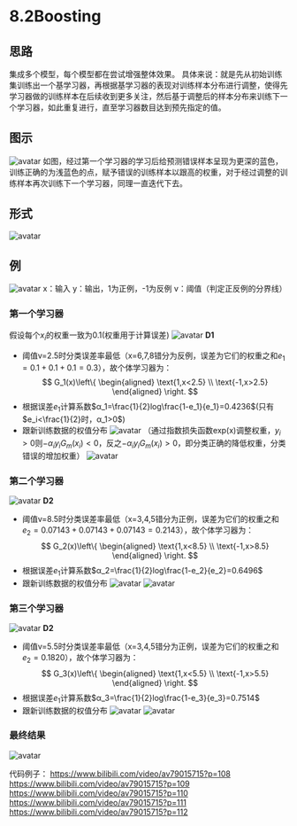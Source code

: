 # 8.2Boosting
## 思路
集成多个模型，每个模型都在尝试增强整体效果。
具体来说：就是先从初始训练集训练出一个基学习器，再根据基学习器的表现对训练样本分布进行调整，使得先学习器做的训练样本在后续收到更多关注，然后基于调整后的样本分布来训练下一个学习器，如此重复进行，直至学习器数目达到预先指定的值。

## 图示
![avatar](\Boosting.png)
如图，经过第一个学习器的学习后给预测错误样本呈现为更深的蓝色，训练正确的为浅蓝色的点，赋予错误的训练样本以跟高的权重，对于经过调整的训练样本再次训练下一个学习器，同理一直迭代下去。

## 形式
![avatar](\集成学习器的形式.png)

## 例
![avatar](\例子.png)
x：输入
y：输出，1为正例，-1为反例
v：阈值（判定正反例的分界线）

### 第一个学习器
假设每个$x_i$的权重一致为0.1(权重用于计算误差)
![avatar](\D1.png)
**D1**

* 阈值v=2.5时分类误差率最低（x=6,7,8错分为反例，误差为它们的权重之和$e_1=0.1+0.1+0.1=0.3$），故个体学习器为：
$$ G_1(x)\left\{
\begin{aligned}
\text{1,x<2.5} \\
\text{-1,x>2.5}
\end{aligned}
\right.
$$
* 根据误差$e_1$计算系数$α_1=\frac{1}{2}log\frac{1-e_1}{e_1}=0.4236$(只有$e_i<\frac{1}{2}时，α_1>0$)
* 跟新训练数据的权值分布
  ![avatar](\更新训练数据的权值分布.png)
  （通过指数损失函数exp(x)调整权重，$y_i>0$则$-α_iy_iG_m(x_i)<0$，反之$-α_iy_iG_m(x_i)>0$，即分类正确的降低权重，分类错误的增加权重）
![avatar](\signf1(x).png)

### 第二个学习器
![avatar](\D2.png)
**D2**

* 阈值v=8.5时分类误差率最低（x=3,4,5错分为正例，误差为它们的权重之和$e_2=0.07143+0.07143+0.07143=0.2143$），故个体学习器为：
$$ G_2(x)\left\{
\begin{aligned}
\text{1,x<8.5} \\
\text{-1,x>8.5}
\end{aligned}
\right.
$$
* 根据误差$e_1$计算系数$α_2=\frac{1}{2}log\frac{1-e_2}{e_2}=0.6496$
* 跟新训练数据的权值分布
  ![avatar](\更新训练数据的权值分布2.png)
  ![avatar](\signf2(x).png)


### 第三个学习器
![avatar](\D3.png)
**D2**

* 阈值v=5.5时分类误差率最低（x=3,4,5错分为正例，误差为它们的权重之和$e_2=0.1820$），故个体学习器为：
$$ G_3(x)\left\{
\begin{aligned}
\text{1,x<5.5} \\
\text{-1,x>5.5}
\end{aligned}
\right.
$$
* 根据误差$e_1$计算系数$α_3=\frac{1}{2}log\frac{1-e_3}{e_3}=0.7514$
* 跟新训练数据的权值分布
  ![avatar](\更新训练数据的权值分布3.png)
  ![avatar](\signf3(x).png)

### 最终结果
![avatar](\最终结果.png)

代码例子：
https://www.bilibili.com/video/av79015715?p=108
https://www.bilibili.com/video/av79015715?p=109
https://www.bilibili.com/video/av79015715?p=110
https://www.bilibili.com/video/av79015715?p=111
https://www.bilibili.com/video/av79015715?p=112